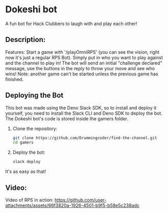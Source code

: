 # Dokeshi bot

A fun bot for Hack Clubbers to laugh with and play each other!
## Description: 
Features: 
Start a game with '/playOmniRPS' (you can see the vision, right now it's just a regular RPS Bot). Simply put in who you want to play against and the channel to play in! The bot will send an initial "challenge declared" message, use the buttons in the reply to throw your move and see who wins! Note: another game can't be started unless the previous game has finished.

## Deploying the Bot
This bot was made using the Deno Slack SDK, so to install and deploy it yourself,
you need to install the Slack CLI and Deno SDK to deploy the bot.
The Dokeshi bot's code is stored inside the gamers folder.

1. Clone the repository:
    ```bash
    git clone https://github.com/Drummingcoder/find-the-channel.git
    cd gamers
    ```
2. Deploy the bot:
    ```bash
    slack deploy
    ```

It's as easy as that!

## Video:
Video of RPS in action:
https://github.com/user-attachments/assets/66f3820a-1926-4501-b9f5-b58e5c238adc
